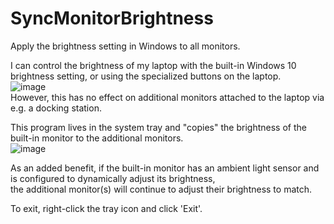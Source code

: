 # SyncMonitorBrightness
Apply the brightness setting in Windows to all monitors.

I can control the brightness of my laptop with the built-in Windows 10 brightness setting, or using the specialized buttons on the laptop.  
![image](https://user-images.githubusercontent.com/3482077/93006925-34356e00-f55a-11ea-8619-4a776b279751.png)  
However, this has no effect on additional monitors attached to the laptop via e.g. a docking station.

This program lives in the system tray and "copies" the brightness of the built-in monitor to the additional monitors.  
![image](https://user-images.githubusercontent.com/3482077/93006957-b3c33d00-f55a-11ea-965e-4ab830110d16.png)

As an added benefit, if the built-in monitor has an ambient light sensor and is configured to dynamically adjust its brightness,  
the additional monitor(s) will continue to adjust their brightness to match.

To exit, right-click the tray icon and click 'Exit'.
